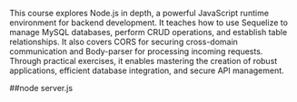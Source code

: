 This course explores Node.js in depth, a powerful JavaScript runtime environment for backend development. It teaches how to use Sequelize to manage MySQL databases, perform CRUD operations, and establish table relationships. It also covers CORS for securing cross-domain communication and Body-parser for processing incoming requests. Through practical exercises, it enables mastering the creation of robust applications, efficient database integration, and secure API management.

##node server.js
